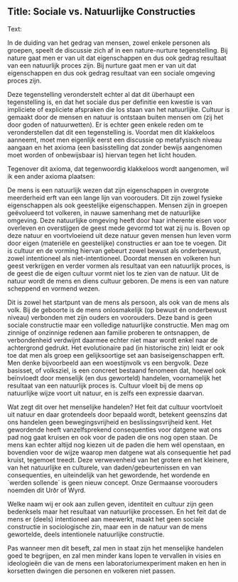 Title: Sociale vs. Natuurlijke Constructies
----
Text: 

In de duiding van het gedrag van mensen, zowel enkele personen als groepen, speelt de discussie zich af in een nature-nurture tegenstelling. 
Bij nature gaat men er van uit dat eigenschappen en dus ook gedrag resultaat van een natuurlijk proces zijn. 
Bij nurture gaat men er van uit dat eigenschappen en dus ook gedrag resultaat van een sociale omgeving proces zijn.


Deze tegenstelling veronderstelt echter al dat dit überhaupt een tegenstelling is, en dat het sociale dus per definitie een kwestie is van impliciete of expliciete afspraken die los staan van het natuurlijke. 
Cultuur is gemaakt door de mensen en natuur is ontstaan buiten mensen om (zij het door goden of natuurwetten). 
Er is echter geen enkele reden om te veronderstellen dat dit een tegenstelling is. 
Voordat men dit klakkeloos aanneemt, moet men eigenlijk eerst een discussie op metafysisch niveau aangaan en het axioma (een basisstelling dat zonder bewijs aangenomen moet worden of onbewijsbaar is) hiervan tegen het licht houden.

Tegenover dit axioma, dat tegenwoordig klakkeloos wordt aangenomen, wil ik een ander axioma plaatsen:

De mens is een natuurlijk wezen dat zijn eigenschappen in overgrote meerderheid erft van een lange lijn van voorouders. 
Dit zijn zowel fysieke eigenschappen als ook geestelijke eigenschappen. 
Mensen zijn in groepen geëvolueerd tot volkeren, in nauwe samenhang met de natuurlijke omgeving. 
Deze natuurlijke omgeving heeft door haar inherente eisen voor overleven en overstijgen de geest mede gevormd tot wat zij nu is. 
Boven op deze natuur en voortvloeiend uit deze natuur geven mensen hun leven vorm door eigen (materiële en geestelijke) constructies er aan toe te voegen. 
Dit is cultuur en de vorming hiervan gebeurt zowel bewust als onderbewust, zowel intentioneel als niet-intentioneel. 
Doordat mensen en volkeren hun geest verkrijgen en verder vormen als resultaat van een natuurlijk proces, is de geest die de eigen cultuur vormt niet los te zien van de natuur. 
Uit de natuur wordt de mens en diens cultuur geboren. De mens is een van nature scheppend en vormend wezen.

Dit is zowel het startpunt van de mens als persoon, als ook van de mens als volk. 
Bij de geboorte is de mens onlosmakelijk (op bewust én onderbewust niveau) verbonden met zijn ouders en voorouders. 
Deze band is geen sociale constructie maar een volledige natuurlijke constructie. 
Men mag om zinnige of onzinnige redenen aan familie proberen te ontsnappen, de verbondenheid verdwijnt daarmee echter niet maar wordt enkel naar de achtergrond gedrukt. 
Het evolutionaire pad (in historische zin) leidt er ook toe dat men als groep een gelijksoortige set aan basiseigenschappen erft. 
Men denke bijvoorbeeld aan een woestijnvolk vs een bergvolk. 
Deze basisset, of volksziel, is een concreet bestaand fenomeen dat, hoewel ook beïnvloedt door menselijk (en dus geworteld) handelen, voornamelijk het resultaat van een natuurlijk proces is. 
Cultuur vloeit bij de mens op natuurlijke wijze voort uit natuur, en is zelfs een expressie daarvan.

Wat zegt dit over het menselijke handelen? Het feit dat cultuur voortvloeit uit natuur en daar grotendeels door bepaald wordt, betekent geenszins dat ons handelen geen bewegingsvrijheid en beslissingsvrijheid kent. 
Het gewordende heeft vanzelfsprekend consequenties voor datgene wat ons pad nog gaat kruisen en ook voor de paden die ons nog open staan. 
De mens kan echter altijd nog kiezen uit de paden die hem wél openstaan, en bovendien voor de wijze waarop men datgene wat als consequentie het pad kruist, tegemoet treedt. 
Deze verwevenheid van het grotere en het kleinere, van het natuurlijke en culturele, van daden/gebeurtenissen en van consequenties, en uiteindelijk van het gewordende, het wordende en ´werden sollende´ is geen nieuw concept. 
Onze Germaanse voorouders noemden dit Urðr of Wyrd.

Welke naam wij er ook aan zullen geven, identiteit en cultuur zijn geen bedenksels maar het resultaat van natuurlijke processen. 
En het feit dat de mens er (deels) intentioneel aan meewerkt, maakt het geen sociale constructie in sociologische zin, maar een in de natuur van de mens gewortelde, deels intentionele natuurlijke constructie.

Pas wanneer men dit beseft, zal men in staat zijn het menselijke handelen goed te begrijpen, en zal men minder kans lopen te vervallen in visies en ideologieën die van de mens een laboratoriumexperiment maken en hen in korsetten dwingen die personen en volkeren niet passen.